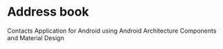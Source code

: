 # Address book
Contacts Application for Android using Android Architecture Components and Material Design
